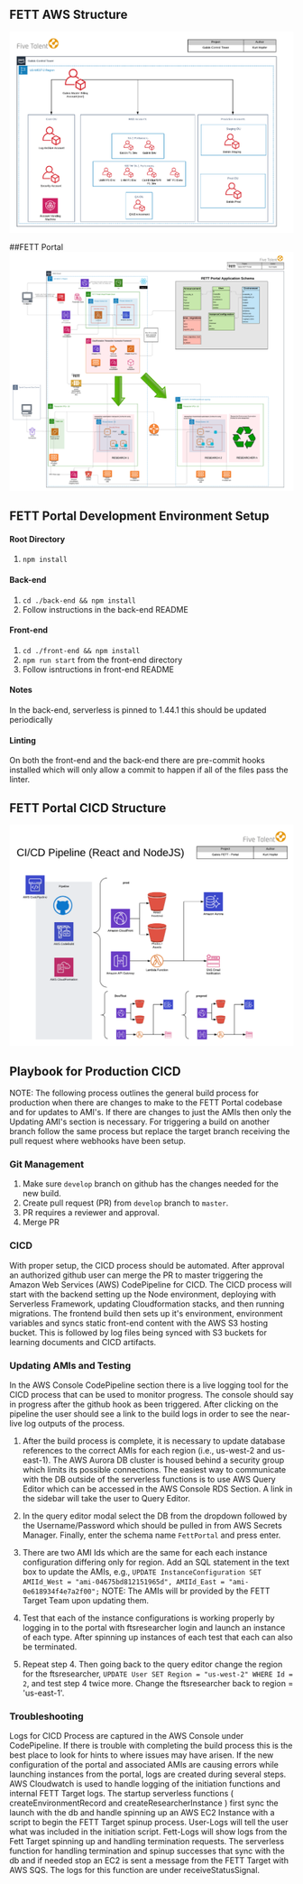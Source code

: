 ## FETT AWS Structure
![](Architecture-AWSControlTower.png)

##FETT Portal
![](Architecture-FettPortalResearcherEnvironments.png)



## FETT Portal Development Environment Setup
#### Root Directory
1. `npm install`

#### Back-end

1. `cd ./back-end && npm install`
2. Follow instructions in the back-end README 

#### Front-end

1. `cd ./front-end && npm install`
2. `npm run start` from the front-end directory
3. Follow isntructions in front-end README

#### Notes

In the back-end, serverless is pinned to 1.44.1 this should be updated periodically

#### Linting

On both the front-end and the back-end there are pre-commit hooks installed which will only allow a commit to happen if all of the files pass the linter.



## FETT Portal CICD Structure
![](Architecture-FettPortalCICD.png)


## Playbook for Production CICD
NOTE: The following process outlines the general build process for production when there are changes to make to the FETT Portal codebase and for updates to AMI's.  If there are changes to just the AMIs then only the Updating AMI's section is necessary. For triggering a build on another branch follow the same process but replace the target branch receiving the pull request where webhooks have been setup.

### Git Management
1. Make sure `develop` branch on github has the changes needed for the new build.
2. Create pull request (PR) from `develop` branch to `master`.
3. PR requires a reviewer and approval. 
4. Merge PR 

### CICD
With proper setup, the CICD process should be automated. After approval an authorized github user can merge the PR to master triggering the Amazon Web Services (AWS) CodePipeline for CICD.  The CICD process will start with the backend setting up the Node environment, deploying with Serverless Framework, updating Cloudformation stacks, and then running migrations.  The frontend build then sets up it's environment, environment variables and syncs static front-end content with the AWS S3 hosting bucket. This is followed by log files being synced with S3 buckets for learning documents and CICD artifacts.

### Updating AMIs and Testing
In the AWS Console CodePipeline section there is a live logging tool for the CICD process that can be used to monitor progress. The console should say in progress after the github hook as been triggered. After clicking on the pipeline the user should see a link to the build logs in order to see the near-live log outputs of the process.
1. After the build process is complete, it is necessary to update database references to the correct AMIs for each region (i.e., us-west-2 and us-east-1).  The AWS Aurora DB cluster is housed behind a security group which limits its possible connections. The easiest way to communicate with the DB outside of the serverless functions is to use AWS Query Editor which can be accessed in the AWS Console RDS Section.  A link in the sidebar will take the user to Query Editor. 

2. In the query editor modal select the DB from the dropdown followed by the Username/Password which should be pulled in from AWS Secrets Manager.  Finally, enter the schema name `FettPortal` and press enter.

3. There are two AMI Ids which are the same for each each instance configuration differing only for region.  Add an SQL statement in the text box to update the AMIs, e.g., `UPDATE InstanceConfiguration SET AMIId_West = "ami-04675bd812151965d", AMIId_East = "ami-0e618934f4e7a2f00";`  NOTE: The AMIs will br provided by the FETT Target Team upon updating them.

4. Test that each of the instance configurations is working properly by logging in to the portal with ftsresearcher login and launch an instance of each type.  After spinning up instances of each test that each can also be terminated.

5. Repeat step 4.  Then going back to the query editor change the region for the ftsresearcher, `UPDATE User SET Region = "us-west-2" WHERE Id = 2`, and test step 4 twice more.  Change the ftsresearcher back to region = 'us-east-1'.

### Troubleshooting
Logs for CICD Process are captured in the AWS Console under CodePipeline.  If there is trouble with completing the build process this is the best place to look for hints to where issues may have arisen.  If the new configuration of the portal and associated AMIs are causing errors while launching instances from the portal, logs are created during several steps.  AWS Cloudwatch is used to handle logging of the initiation functions and internal FETT Target logs.  The startup serverless functions ( createEnvironmentRecord and createResearcherInstance ) first sync the launch with the db and handle spinning up an AWS EC2 Instance with a script to begin the FETT Target spinup process.  User-Logs will tell the user what was included in the initiation script.  Fett-Logs will show logs from the Fett Target spinning up and handling termination requests.  The serverless function for handling termination and spinup successes that sync with the db and if needed stop an EC2 is sent a message from the FETT Target with AWS SQS.  The logs for this function are under receiveStatusSignal.  
